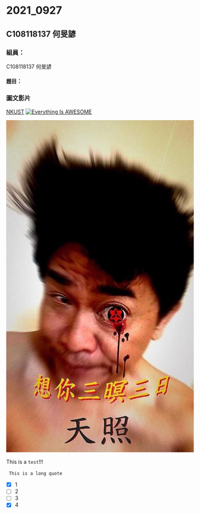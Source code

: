# 2021_0927
## C108118137 何旻諺
### 組員：
C108118137 何旻諺
#### 題目：
### 圖文影片
[NKUST](https://www.nkust.edu.tw/)
[![Everything Is AWESOME](https://i.ytimg.com/an_webp/sSm2dRarhPo/mqdefault_6s.webp?du=3000&sqp=CJ6Ny4oG&rs=AOn4CLAke3RXf5tqLbBWIHNf_bhi3waZHg)](https://www.youtube.com/watch?v=sSm2dRarhPo "Everything Is AWESOME")

![88](IMG_1182.jpg)

This is a ` test `!!!
```
 This is a long quote 
 ```
- [x] 1
- [ ] 2
- [ ] 3
- [x] 4
